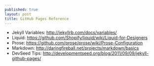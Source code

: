 ```yaml
---
published: true
layout: post
title: GitHub Pages Reference
---
```


* Jekyll Variables: <http://jekyllrb.com/docs/variables/>
* Liquid: <https://github.com/Shopify/liquid/wiki/Liquid-for-Designers>
* Prose: <https://github.com/prose/prose/wiki/Prose-Configuration>
* Markdown: <http://daringfireball.net/projects/markdown/basics>
* DevSeed Tips: <http://developmentseed.org/blog/2011/09/09/jekyll-github-pages/>